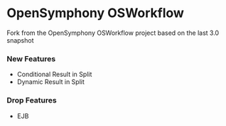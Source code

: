 # OpenSymphony OSWorkflow
Fork from the OpenSymphony OSWorkflow project based on the last 3.0 snapshot

### New Features
* Conditional Result in Split
* Dynamic Result in Split

### Drop Features
* EJB
